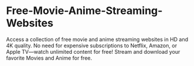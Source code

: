 # Free-Movie-Anime-Streaming-Websites
Access a collection of free movie and anime streaming websites in HD and 4K quality. No need for expensive subscriptions to Netflix, Amazon, or Apple TV—watch unlimited content for free! Stream and download your favorite Movies and Anime for free.
